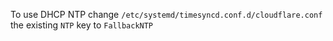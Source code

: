 
To use DHCP NTP change `/etc/systemd/timesyncd.conf.d/cloudflare.conf` the existing `NTP` key to `FallbackNTP`
